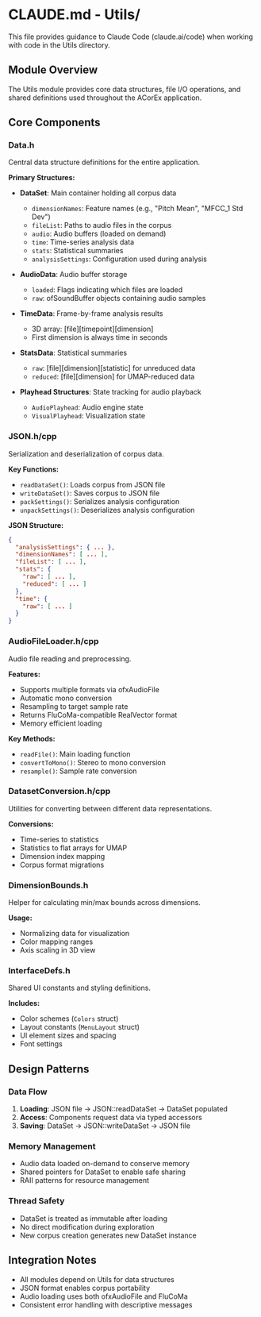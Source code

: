 # CLAUDE.md - Utils/

This file provides guidance to Claude Code (claude.ai/code) when working with code in the Utils directory.

## Module Overview

The Utils module provides core data structures, file I/O operations, and shared definitions used throughout the ACorEx application.

## Core Components

### Data.h
Central data structure definitions for the entire application.

**Primary Structures:**
- **DataSet**: Main container holding all corpus data
  - `dimensionNames`: Feature names (e.g., "Pitch Mean", "MFCC_1 Std Dev")
  - `fileList`: Paths to audio files in the corpus
  - `audio`: Audio buffers (loaded on demand)
  - `time`: Time-series analysis data
  - `stats`: Statistical summaries
  - `analysisSettings`: Configuration used during analysis

- **AudioData**: Audio buffer storage
  - `loaded`: Flags indicating which files are loaded
  - `raw`: ofSoundBuffer objects containing audio samples

- **TimeData**: Frame-by-frame analysis results
  - 3D array: [file][timepoint][dimension]
  - First dimension is always time in seconds

- **StatsData**: Statistical summaries
  - `raw`: [file][dimension][statistic] for unreduced data
  - `reduced`: [file][dimension] for UMAP-reduced data

- **Playhead Structures**: State tracking for audio playback
  - `AudioPlayhead`: Audio engine state
  - `VisualPlayhead`: Visualization state

### JSON.h/cpp
Serialization and deserialization of corpus data.

**Key Functions:**
- `readDataSet()`: Loads corpus from JSON file
- `writeDataSet()`: Saves corpus to JSON file
- `packSettings()`: Serializes analysis configuration
- `unpackSettings()`: Deserializes analysis configuration

**JSON Structure:**
```json
{
  "analysisSettings": { ... },
  "dimensionNames": [ ... ],
  "fileList": [ ... ],
  "stats": {
    "raw": [ ... ],
    "reduced": [ ... ]
  },
  "time": {
    "raw": [ ... ]
  }
}
```

### AudioFileLoader.h/cpp
Audio file reading and preprocessing.

**Features:**
- Supports multiple formats via ofxAudioFile
- Automatic mono conversion
- Resampling to target sample rate
- Returns FluCoMa-compatible RealVector format
- Memory efficient loading

**Key Methods:**
- `readFile()`: Main loading function
- `convertToMono()`: Stereo to mono conversion
- `resample()`: Sample rate conversion

### DatasetConversion.h/cpp
Utilities for converting between different data representations.

**Conversions:**
- Time-series to statistics
- Statistics to flat arrays for UMAP
- Dimension index mapping
- Corpus format migrations

### DimensionBounds.h
Helper for calculating min/max bounds across dimensions.

**Usage:**
- Normalizing data for visualization
- Color mapping ranges
- Axis scaling in 3D view

### InterfaceDefs.h
Shared UI constants and styling definitions.

**Includes:**
- Color schemes (`Colors` struct)
- Layout constants (`MenuLayout` struct)
- UI element sizes and spacing
- Font settings

## Design Patterns

### Data Flow
1. **Loading**: JSON file → JSON::readDataSet → DataSet populated
2. **Access**: Components request data via typed accessors
3. **Saving**: DataSet → JSON::writeDataSet → JSON file

### Memory Management
- Audio data loaded on-demand to conserve memory
- Shared pointers for DataSet to enable safe sharing
- RAII patterns for resource management

### Thread Safety
- DataSet is treated as immutable after loading
- No direct modification during exploration
- New corpus creation generates new DataSet instance

## Integration Notes

- All modules depend on Utils for data structures
- JSON format enables corpus portability
- Audio loading uses both ofxAudioFile and FluCoMa
- Consistent error handling with descriptive messages